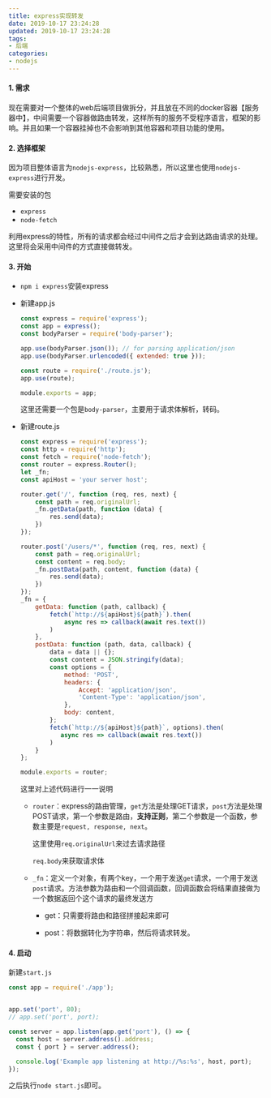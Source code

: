 ```yaml
---
title: express实现转发
date: 2019-10-17 23:24:28
updated: 2019-10-17 23:24:28
tags:
- 后端
categories:
- nodejs
---
```


#### 1. 需求

现在需要对一个整体的web后端项目做拆分，并且放在不同的docker容器【服务器中】，中间需要一个容器做路由转发，这样所有的服务不受程序语言，框架的影响。并且如果一个容器挂掉也不会影响到其他容器和项目功能的使用。

#### 2. 选择框架

因为项目整体语言为`nodejs-express`，比较熟悉，所以这里也使用`nodejs-express`进行开发。

需要安装的包

- `express`
- `node-fetch`

利用express的特性，所有的请求都会经过中间件之后才会到达路由请求的处理。这里将会采用中间件的方式直接做转发。

#### 3. 开始

- `npm i express`安装express

- 新建app.js

  ```javascript
  const express = require('express');
  const app = express();
  const bodyParser = require('body-parser');
  
  app.use(bodyParser.json()); // for parsing application/json
  app.use(bodyParser.urlencoded({ extended: true }));
  
  const route = require('./route.js');
  app.use(route);
  
  module.exports = app;
  ```

  这里还需要一个包是`body-parser`，主要用于请求体解析，转码。

- 新建route.js

  ```javascript
  const express = require('express');
  const http = require('http');
  const fetch = require('node-fetch');
  const router = express.Router();
  let _fn;
  const apiHost = 'your server host';
  
  router.get('/', function (req, res, next) {
      const path = req.originalUrl;
      _fn.getData(path, function (data) {
          res.send(data);
      })
  });
  
  router.post('/users/*', function (req, res, next) {
      const path = req.originalUrl;
      const content = req.body;
      _fn.postData(path, content, function (data) {
          res.send(data);
      })
  });
  _fn = {
      getData: function (path, callback) {
          fetch(`http://${apiHost}${path}`).then(
              async res => callback(await res.text())
          )
      },
      postData: function (path, data, callback) {
          data = data || {};
          const content = JSON.stringify(data);
          const options = {
              method: 'POST',
              headers: {
                  Accept: 'application/json',
                  'Content-Type': 'application/json',
              },
              body: content,
          };
          fetch(`http://${apiHost}${path}`, options).then(
             async res => callback(await res.text())
          )
      }
  };
  
  module.exports = router;
  
  ```

  这里对上述代码进行一一说明

  - `router`：express的路由管理，`get`方法是处理GET请求，`post`方法是处理POST请求，第一个参数是路由，**支持正则**，第二个参数是一个函数，参数主要是`request, response, next`。

    这里使用`req.originalUrl`来过去请求路径

    `req.body`来获取请求体

  - `_fn`：定义一个对象，有两个key，一个用于发送`get`请求，一个用于发送`post`请求。方法参数为路由和一个回调函数，回调函数会将结果直接做为一个数据返回个这个请求的最终发送方

    - get：只需要将路由和路径拼接起来即可

    - post：将数据转化为字符串，然后将请求转发。

  

#### 4. 启动

新建`start.js`

```javascript
const app = require('./app');


app.set('port', 80);
// app.set('port', port);

const server = app.listen(app.get('port'), () => {
  const host = server.address().address;
  const { port } = server.address();

  console.log('Example app listening at http://%s:%s', host, port);
});
```

之后执行`node start.js`即可。